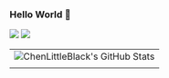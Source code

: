 ### Hello World 👋

[![](https://img.shields.io/badge/@ChenLittleBlack-1a6c81?style=flat&logo=java&logoColor=1a6c81&label=Java&colorA=ffffff)](https://www.java.com/)
[![](https://img.shields.io/badge/@ChenLittleBlack-41b883?style=flat&logo=vuedotjs&logoColor=41b883&label=Vue&colorA=ffffff)](https://cn.vuejs.org/)

<table>
    <tr>
        <td valign="middle" colspan="2">
            <img alt="ChenLittleBlack's GitHub Stats" src="https://github-readme-stats.vercel.app/api?username=ChenLittleBlack&show_icons=true&icon_color=CE1D2D&text_color=718096&bg_color=ffffff&hide_title=true" />
        </td>
    </tr>
    <tr>
        <td valign="middle" width="50%">
            <!-- START_SECTION:blog -->
            <!-- END_SECTION:blog -->
        </td>
        <td valign="middle" width="50%">
            <!-- START_SECTION:douban -->
            <!-- END_SECTION:douban -->
        </td>
    </tr>
</table>

